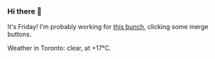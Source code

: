 ### Hi there :wave:

It's Friday! I'm probably working for [this bunch](https://github.com/kohofinancial), clicking some merge buttons.

Weather in Toronto: clear, at +17°C.
